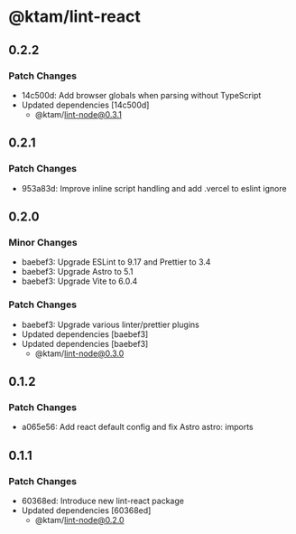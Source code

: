 # @ktam/lint-react

## 0.2.2

### Patch Changes

- 14c500d: Add browser globals when parsing without TypeScript
- Updated dependencies [14c500d]
  - @ktam/lint-node@0.3.1

## 0.2.1

### Patch Changes

- 953a83d: Improve inline script handling and add .vercel to eslint ignore

## 0.2.0

### Minor Changes

- baebef3: Upgrade ESLint to 9.17 and Prettier to 3.4
- baebef3: Upgrade Astro to 5.1
- baebef3: Upgrade Vite to 6.0.4

### Patch Changes

- baebef3: Upgrade various linter/prettier plugins
- Updated dependencies [baebef3]
- Updated dependencies [baebef3]
  - @ktam/lint-node@0.3.0

## 0.1.2

### Patch Changes

- a065e56: Add react default config and fix Astro astro: imports

## 0.1.1

### Patch Changes

- 60368ed: Introduce new lint-react package
- Updated dependencies [60368ed]
  - @ktam/lint-node@0.2.0
